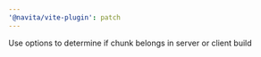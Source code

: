 ```yaml
---
'@navita/vite-plugin': patch
---
```


Use options to determine if chunk belongs in server or client build
